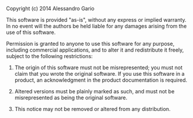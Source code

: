 Copyright (c) 2014 Alessandro Gario

This software is provided "as-is", without any express or implied
warranty. In no event will the authors be held liable for any damages
arising from the use of this software.

Permission is granted to anyone to use this software for any purpose,
including commercial applications, and to alter it and redistribute it
freely, subject to the following restrictions:

1. The origin of this software must not be misrepresented; you must not
claim that you wrote the original software. If you use this software
in a product, an acknowledgment in the product documentation is required.

2. Altered versions must be plainly marked as such, and must not
be misrepresented as being the original software.

3. This notice may not be removed or altered from any distribution.
